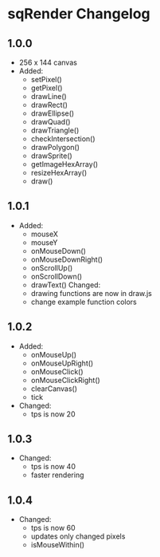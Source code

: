 # sqRender Changelog

## 1.0.0
- 256 x 144 canvas
- Added:
  - setPixel() 
  - getPixel() 
  - drawLine()
  - drawRect()
  - drawEllipse() 
  - drawQuad() 
  - drawTriangle() 
  - checkIntersection()
  - drawPolygon() 
  - drawSprite() 
  - getImageHexArray()
  - resizeHexArray()
  - draw() 

## 1.0.1
- Added: 
  - mouseX
  - mouseY
  - onMouseDown()
  - onMouseDownRight()
  - onScrollUp()
  - onScrollDown()
  - drawText()
Changed:
  - drawing functions are now in draw.js
  - change example function colors

## 1.0.2
- Added:
  - onMouseUp()
  - onMouseUpRight()
  - onMouseClick()
  - onMouseClickRight()
  - clearCanvas()
  - tick
- Changed:
  - tps is now 20

## 1.0.3
- Changed:
  - tps is now 40
  - faster rendering

## 1.0.4
- Changed:
  - tps is now 60
  - updates only changed pixels
  - isMouseWithin()